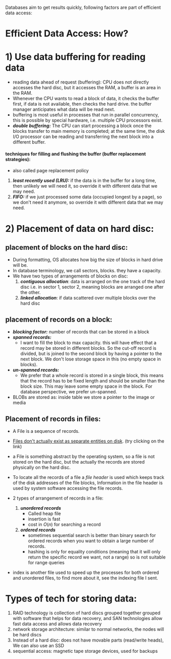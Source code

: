 Databases aim to get results quickly, following factors are part of efficient data access:
# Efficient Data Access: How?
# 1) Use data buffering for reading data
-  reading data ahead of request (buffering): CPU does not directly accesses the hard disc, but it accesses the RAM, a buffer is an area in the RAM.
- Whenever the CPU wants to read a block of data, it checks the buffer first, if data is not available, then checks the hard drive. the buffer manager anticipates what data will be read next.
- buffering is most useful in processes that run in parallel concurrency, this is possible by special hardware, i.e. multiple CPU processors exist.
- ***double buffering:*** The CPU can start processing a block once the blocks transfer to main memory is completed; at the same time, the disk I/O processor can be reading and transferring the next block into a different buffer.
#### techniques for filling and flushing the buffer (buffer replacement strategies):
- also called page replacement policy
1) ***least recently used (LRU):***  if the data is in the buffer for a long time, then unlikely we will need it, so override it with different data that we may need.
2) ***FIFO:*** if we just processed some data (occupied longest by a page), so we don't need it anymore, so override it with different data that we may need.
# 2) Placement of data on hard disc: 
## placement of blocks on the hard disc:
- During formatting, OS allocates how big the size of blocks in hard drive will be.
- In database terminology, we call sectors, blocks. they have a capacity.
- We have two types of arrangements of blocks on disc:
	1) ***contiguous allocation***: data is arranged on the one track of the hard disc i.e. in sector 1, sector 2, meaning blocks are arranged one after the other.
	2) ***linked allocation***: if data scattered over multiple blocks over the hard disc
## placement of records on a block:
- ***blocking factor:*** number of records that can be stored in a block
- ***spanned records:***
	- I want to fill the block to max capacity. this will have effect that a record may be stored in different blocks. So the cut-off record is divided, but is joined to the second block by having a pointer to the next block. We don't lose storage space in this (no empty space in blocks).
- ***un-spanned records:***
	- We prefer that a whole record is stored in a single block, this means that the record has to be fixed length and should be smaller than the block size. This may leave some empty space in the block. For database perspective, we prefer un-spanned.
- BLOBs are stored as: inside table we store a pointer to the image or media
## Placement of records in files:
- A File is a sequence of records.
- [Files don't actually exist as separate entities on disk](https://en.wikibooks.org/wiki/Operating_System_Design/File_Systems/Abstraction). (try clicking on the link)
- a File is something abstract by the operating system, so a file is not stored on the hard disc, but the actually the records are stored physically on the hard disc.
- To locate all the records of a file a *file header* is used which keeps track of the disk addresses of the file blocks, Information in the file header is used by system software accessing the file records.
- 2 types of arrangement of records in a file:
	1) ***unordered records***
		- Called heap file
		- insertion is fast
		- cost in $O(n)$ for searching a record
	2) ***ordered records***
		- sometimes sequential search is better than binary search for ordered records when you want to obtain a large number of records.
		- hashing is only for equality conditions (meaning that it will only return the specific record we want, not a range) so is not suitable for range queries

- index is another file used to speed up the processes for both ordered and unordered files, to find more about it, see the indexing file I sent.
# Types of tech for storing data:
1) RAID technology is collection of hard discs grouped together grouped with software that helps for data recovery, and SAN technologies allow fast data access and allows data recovery
2) network storage architecture: similar to normal networks, the nodes will be hard discs
3) Instead of a hard disc: does not have movable parts (read/write heads), We can also use an SSD
4) sequential access: magnetic tape storage devices, used for backups

